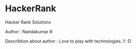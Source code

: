 # HackerRank

Hacker Rank Solutions

Author : Nandakumar R

Describtion about author :  Love to play with technologies..!! :D
